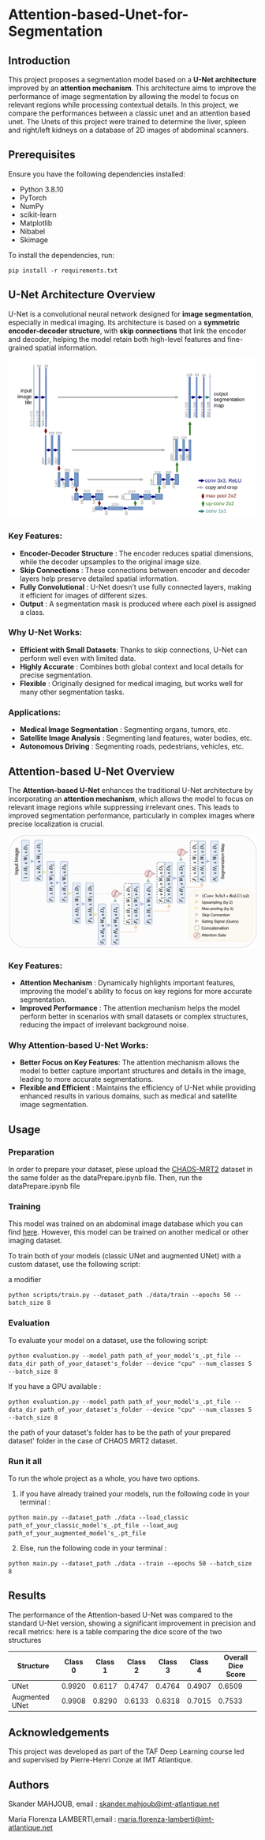 # Attention-based-Unet-for-Segmentation
## Introduction
This project proposes a segmentation model based on a **U-Net architecture** improved by an **attention mechanism**. This architecture aims to improve the performance of image segmentation by allowing the model to focus on relevant regions while processing contextual details. In this project, we compare the performances between a classic unet and an attention based unet. The Unets of this project were trained to determine the liver, spleen and right/left kidneys on a database of 2D images of abdominal scanners.
## Prerequisites
Ensure you have the following dependencies installed:

- Python 3.8.10
- PyTorch
- NumPy
- scikit-learn
- Matplotlib
- Nibabel
- Skimage
  
To install the dependencies, run:

```
pip install -r requirements.txt
```


## U-Net Architecture Overview
U-Net is a convolutional neural network designed for **image segmentation**, especially in medical imaging. Its architecture is based on a **symmetric encoder-decoder structure**, with **skip connections** that link the encoder and decoder, helping the model retain both high-level features and fine-grained spatial information.

![U-Net Architecture](Pictures/unet.png)

### Key Features:
- **Encoder-Decoder Structure** : The encoder reduces spatial dimensions, while the decoder upsamples to the original image size.
- **Skip Connections** : These connections between encoder and decoder layers help preserve detailed spatial information.
- **Fully Convolutional** : U-Net doesn’t use fully connected layers, making it efficient for images of different sizes.
- **Output** : A segmentation mask is produced where each pixel is assigned a class.
### Why U-Net Works:
- **Efficient with Small Datasets**: Thanks to skip connections, U-Net can perform well even with limited data.
- **Highly Accurate** : Combines both global context and local details for precise segmentation.
- **Flexible** : Originally designed for medical imaging, but works well for many other segmentation tasks.
### Applications:
- **Medical Image Segmentation** : Segmenting organs, tumors, etc.
- **Satellite Image Analysis** : Segmenting land features, water bodies, etc.
- **Autonomous Driving** : Segmenting roads, pedestrians, vehicles, etc.
  
## Attention-based U-Net Overview
The **Attention-based U-Net** enhances the traditional U-Net architecture by incorporating an **attention mechanism**, which allows the model to focus on relevant image regions while suppressing irrelevant ones. This leads to improved segmentation performance, particularly in complex images where precise localization is crucial.

![U-Net Architecture](Pictures/Unet_augmented.png)

### Key Features:
- **Attention Mechanism** : Dynamically highlights important features, improving the model's ability to focus on key regions for more accurate segmentation.
- **Improved Performance** : The attention mechanism helps the model perform better in scenarios with small datasets or complex structures, reducing the impact of irrelevant background noise.

### Why Attention-based U-Net Works:
- **Better Focus on Key Features**: The attention mechanism allows the model to better capture important structures and details in the image, leading to more accurate segmentations.
- **Flexible and Efficient** : Maintains the efficiency of U-Net while providing enhanced results in various domains, such as medical and satellite image segmentation.

## Usage
### Preparation 
In order to prepare your dataset, plese upload the [CHAOS-MRT2](https://chaos.grand-challenge.org/Data/) dataset in the same folder as the dataPrepare.ipynb file.
Then, run the dataPrepare.ipynb file

### Training 
This model was trained on an abdominal image database which you can find [here](https://chaos.grand-challenge.org/Data/). However, this model can be trained on another medical or other imaging dataset.

To train both of your models (classic UNet and augmented UNet) with a custom dataset, use the following script:

a modifier
```
python scripts/train.py --dataset_path ./data/train --epochs 50 --batch_size 8
```
### Evaluation
To evaluate your model on a dataset, use the following script:

```
python evaluation.py --model_path path_of_your_model's_.pt_file --data_dir path_of_your_dataset's_folder --device "cpu" --num_classes 5 --batch_size 8
```
If you have a GPU available : 
```
python evaluation.py --model_path path_of_your_model's_.pt_file --data_dir path_of_your_dataset's_folder --device "cpu" --num_classes 5 --batch_size 8
```
the path of your dataset's folder has to be the path of your prepared dataset' folder in the case of CHAOS MRT2 dataset.

### Run it all
To run the whole project as a whole, you have two options.
1. if you have already trained your models, run the following code in your terminal  :
```
python main.py --dataset_path ./data --load_classic path_of_your_classic_model's_.pt_file --load_aug  path_of_your_augmented_model's_.pt_file
```

2. Else, run the following code in your terminal :
```
python main.py --dataset_path ./data --train --epochs 50 --batch_size 8
```

## Results
The performance of the Attention-based U-Net was compared to the standard U-Net version, showing a significant improvement in precision and recall metrics:
here is a table comparing the dice score of the two structures

| Structure         | Class 0  | Class 1  | Class 2  | Class 3  | Class 4  | Overall Dice Score |
| ----------------- | -------- | -------- | -------- | -------- | -------- | ------------------ |
| UNet              | 0.9920   | 0.6117   | 0.4747   | 0.4764   | 0.4907   | 0.6509             |
| Augmented UNet    |  0.9908 | 0.8290 | 0.6133 | 0.6318 | 0.7015 | 0.7533 |


## Acknowledgements
This project was developed as part of the TAF Deep Learning course led and supervised by Pierre-Henri Conze at IMT Atlantique.

## Authors
Skander MAHJOUB, email : skander.mahjoub@imt-atlantique.net

Maria Florenza LAMBERTI,email : maria.florenza-lamberti@imt-atlantique.net
